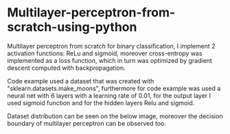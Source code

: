 # Multilayer-perceptron-from-scratch-using-python 
Multilayer perceptron from scratch for binary classification, I implement 2 activation functions: ReLu and sigmoid, moreover cross-entropy was implemented as a loss function, which in turn was optimized by gradient descent computed with backpropagation.

Code example used a dataset that was created with "sklearn.datasets.make_moons", furthermore for code example was used a neural net with 6 layers with a learning rate of 0.01, for the output layer I used sigmoid function and for the hidden layers Relu and sigmoid.

Dataset distribution can be seen on the below image, moreover the decision boundary of multilayer perceptron can be observed too.
